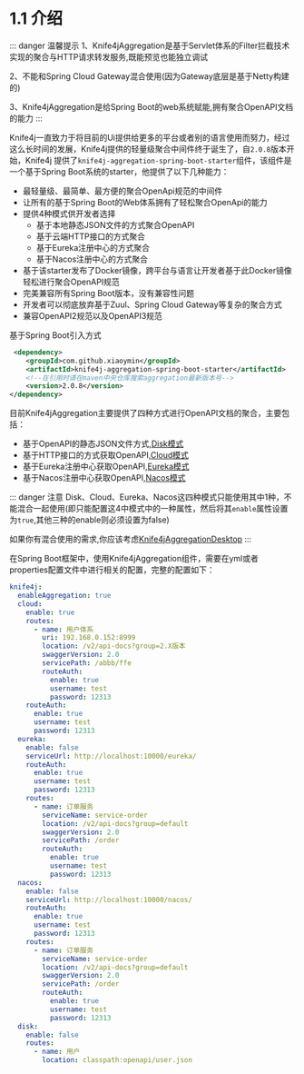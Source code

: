 # 1.1 介绍

::: danger 温馨提示
1、Knife4jAggregation是基于Servlet体系的Filter拦截技术实现的聚合与HTTP请求转发服务,既能预览也能独立调试

2、不能和Spring Cloud Gateway混合使用(因为Gateway底层是基于Netty构建的)

3、Knife4jAggregation是给Spring Boot的web系统赋能,拥有聚合OpenAPI文档的能力
:::

Knife4j一直致力于将目前的Ui提供给更多的平台或者别的语言使用而努力，经过这么长时间的发展，Knife4j提供的轻量级聚合中间件终于诞生了，自`2.0.8`版本开始，Knife4j
提供了`knife4j-aggregation-spring-boot-starter`组件，该组件是一个基于Spring Boot系统的starter，他提供了以下几种能力：

- 最轻量级、最简单、最方便的聚合OpenApi规范的中间件
- 让所有的基于Spring Boot的Web体系拥有了轻松聚合OpenApi的能力
- 提供4种模式供开发者选择
    - 基于本地静态JSON文件的方式聚合OpenAPI
    - 基于云端HTTP接口的方式聚合
    - 基于Eureka注册中心的方式聚合
    - 基于Nacos注册中心的方式聚合
- 基于该starter发布了Docker镜像，跨平台与语言让开发者基于此Docker镜像轻松进行聚合OpenAPI规范 
- 完美兼容所有Spring Boot版本，没有兼容性问题
- 开发者可以彻底放弃基于Zuul、Spring Cloud Gateway等复杂的聚合方式
- 兼容OpenAPI2规范以及OpenAPI3规范

基于Spring Boot引入方式
```xml
 <dependency>
    <groupId>com.github.xiaoymin</groupId>
    <artifactId>knife4j-aggregation-spring-boot-starter</artifactId>
    <!--在引用时请在maven中央仓库搜索aggregation最新版本号-->
    <version>2.0.8</version>
</dependency>
```

目前Knife4jAggregation主要提供了四种方式进行OpenAPI文档的聚合，主要包括：

- 基于OpenAPI的静态JSON文件方式,[Disk模式](aggregation-disk.md)
- 基于HTTP接口的方式获取OpenAPI,[Cloud模式](aggregation-cloud.md)
- 基于Eureka注册中心获取OpenAPI,[Eureka模式](aggregation-eureka.md)
- 基于Nacos注册中心获取OpenAPI,[Nacos模式](aggregation-nacos.md)


::: danger 注意
Disk、Cloud、Eureka、Nacos这四种模式只能使用其中1种，不能混合一起使用(即只能配置这4中模式中的一种属性，然后将其`enable`属性设置为`true`,其他三种的enable则必须设置为false)

如果你有混合使用的需求,你应该考虑[Knife4jAggregationDesktop](desktop-introduction.md)
:::


在Spring Boot框架中，使用Knife4jAggregation组件，需要在yml或者properties配置文件中进行相关的配置，完整的配置如下：


```yml
knife4j:
  enableAggregation: true
  cloud:
    enable: true
    routes:
      - name: 用户体系
        uri: 192.168.0.152:8999
        location: /v2/api-docs?group=2.X版本
        swaggerVersion: 2.0
        servicePath: /abbb/ffe
        routeAuth:
          enable: true
          username: test
          password: 12313
    routeAuth:
      enable: true
      username: test
      password: 12313
  eureka:
    enable: false
    serviceUrl: http://localhost:10000/eureka/
    routeAuth:
      enable: true
      username: test
      password: 12313
    routes:
      - name: 订单服务
        serviceName: service-order
        location: /v2/api-docs?group=default
        swaggerVersion: 2.0
        servicePath: /order
        routeAuth:
          enable: true
          username: test
          password: 12313
  nacos:
    enable: false
    serviceUrl: http://localhost:10000/nacos/
    routeAuth:
      enable: true
      username: test
      password: 12313
    routes:
      - name: 订单服务
        serviceName: service-order
        location: /v2/api-docs?group=default
        swaggerVersion: 2.0
        servicePath: /order
        routeAuth:
          enable: true
          username: test
          password: 12313
  disk:
    enable: false
    routes:
      - name: 用户
        location: classpath:openapi/user.json
```
